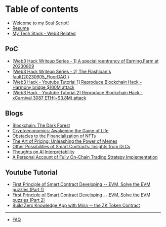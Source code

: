 # Table of contents

* [Welcome to my Soul Script!](README.md)
* [Resume](resume.md)
* [My Tech Stack - Web3 Related](my-tech-stack-web3-related.md)

## PoC

* [\[Web3 Hack Writeup Series - 1\] A special reentrancy of Earning.Farm at 20230809](poc/web3-hack-writeup-series-1-a-special-reentrancy-of-earning.farm-at-20230809.md)
* [\[Web3 Hack Writeup Series - 2\] The Flashloan's fault(20230905\_FloorDAO )](poc/web3-hack-writeup-series-2-the-flashloans-fault-20230905\_floordao.md)
* [\[Web3 Hack - Youtube Tutorial 1\] Reproduce Blockchain Hack - Harmony bridge $100M attack](poc/web3-hack-youtube-tutorial-1-reproduce-blockchain-hack-harmony-bridge-usd100m-attack.md)
* [\[Web3 Hack - Youtube Tutorial 2\] Reproduce Blockchain Hack - xCarnival 3087 ETH(\~$3.8M) attack](poc/web3-hack-youtube-tutorial-2-reproduce-blockchain-hack-xcarnival-3087-eth-usd3.8m-attack.md)

## Blogs

* [Blockchain: The Dark Forest](blogs/blockchain-the-dark-forest.md)
* [Cryptoeconomics: Awakening the Game of Life](blogs/cryptoeconomics-awakening-the-game-of-life.md)
* [Obstacles to the Financialization of NFTs](blogs/obstacles-to-the-financialization-of-nfts.md)
* [The Art of Pricing: Unleashing the Power of Memes](blogs/the-art-of-pricing-unleashing-the-power-of-memes.md)
* [Other Possibilities of Smart Contracts: Insights from DLCs](blogs/other-possibilities-of-smart-contracts-insights-from-dlcs.md)
* [Thoughts on AI Interpretability](blogs/thoughts-on-ai-interpretability.md)
* [A Personal Account of Fully On-Chain Trading Strategy Implementation](blogs/a-personal-account-of-fully-on-chain-trading-strategy-implementation.md)

## Youtube Tutorial

* [First Principle of Smart Contract Developing -- EVM, Solve the EVM puzzles (Part 1)](youtube-tutorial/first-principle-of-smart-contract-developing-evm-solve-the-evm-puzzles-part-1.md)
* [First Principle of Smart Contract Developing -- EVM, Solve the EVM puzzles (Part 2)](youtube-tutorial/first-principle-of-smart-contract-developing-evm-solve-the-evm-puzzles-part-2.md)
* [Build Zero Knowledge App with Mina -- the ZK Token Contract](youtube-tutorial/build-zero-knowledge-app-with-mina-the-zk-token-contract.md)

***

* [FAQ](faq.md)
